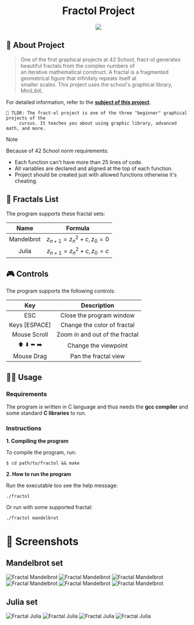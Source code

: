 <div align="center">
 <!-- Project Name -->
  <h1>Fractol Project</h1>

  <p>
    <img src="https://img.shields.io/badge/score-110%20%2F%20100-success?style=for-the-badge" />
  </p>
</div>

## 📜 About Project

> One of the first graphical projects at 42 School, fract-ol generates beautiful fractals from the complex numbers of \
> an iterative mathematical construct. A fractal is a fragmented geometrical figure that infinitely repeats itself at \
> smaller scales. This project uses the school's graphical library, MiniLibX.

For detailed information, refer to the [**subject of this project**](README_files/fractol_subject.pdf).

	🚀 TLDR: The fract-ol project is one of the three "beginner" graphical projects of the 
 		 cursus. It teaches you about using graphic library, advanced math, and more.

> [!NOTE]  
> Because of 42 School norm requirements:
> * Each function can't have more than 25 lines of code.
> * All variables are declared and aligned at the top of each function.
> * Project should be created just with allowed functions otherwise it's cheating.

## 📑 Fractals List

The program supports these fractal sets:

| Name              | Formula                                                                                            |
|:-----------------:|:--------------------------------------------------------------------------------------------------:|
| Mandelbrot        | $z_{n+1} = z_n^2 + c, z_0 = 0$                                                                     |
| Julia             | $z_{n+1} = z_n^2 + c, z_0 = c$                                                                     |                                                           |

## 🎮 Controls

The program supports the following controls:

| Key           | Description                             |
|:-------------:|:---------------------------------------:|
| ESC           | Close the program window                |
| Keys [ESPACE] | Change the color of fractal             |
| Mouse Scroll  | Zoom in and out of the fractal          |
| ⬆️ ⬇️ ⬅️ ➡️ | Change the viewpoint                    |
| Mouse Drag    | Pan the fractal view                    |

## 👨‍💻 Usage
### Requirements

The program is written in C language and thus needs the **gcc compiler** and some standard **C libraries** to run.

### Instructions

**1. Compiling the program**

To compile the program, run:

```shell
$ cd path/to/fractol && make
```

**2. How to run the program**

Run the executable too see the help message:
```shell
./fractol
```

Or run with some supported fractal:
```shell
./fractol mandelbrot
```

# 🌄 Screenshots

## Mandelbrot set
![Fractal Mandelbrot](README_files/screenshots/mandelbrot_2.png)
![Fractal Mandelbrot](README_files/screenshots/mandelbrot.png)
![Fractal Mandelbrot](README_files/screenshots/mandelbrot_3.png)
![Fractal Mandelbrot](README_files/screenshots/mandelbrot_4.png)
![Fractal Mandelbrot](README_files/screenshots/mandelbrot_5.png)
![Fractal Mandelbrot](README_files/screenshots/mandelbrot_6.png)

## Julia set

![Fractal Julia](README_files/screenshots/julia_1.png)
![Fractal Julia](README_files/screenshots/julia_2.png)
![Fractal Julia](README_files/screenshots/julia_3.png)
![Fractal Julia](README_files/screenshots/julia_4.png)
